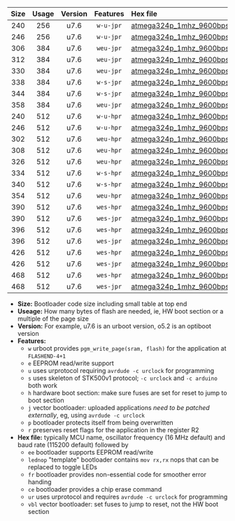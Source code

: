 |Size|Usage|Version|Features|Hex file|
|:-:|:-:|:-:|:-:|:--|
|240|256|u7.6|`w-u-jpr`|[atmega324p_1mhz_9600bps_ur_vbl.hex](https://raw.githubusercontent.com/stefanrueger/urboot/main//atmega324p_1mhz_9600bps_ur_vbl.hex)|
|246|256|u7.6|`w-u-jpr`|[atmega324p_1mhz_9600bps_lednop_ur_vbl.hex](https://raw.githubusercontent.com/stefanrueger/urboot/main//atmega324p_1mhz_9600bps_lednop_ur_vbl.hex)|
|306|384|u7.6|`weu-jpr`|[atmega324p_1mhz_9600bps_ee_ur_vbl.hex](https://raw.githubusercontent.com/stefanrueger/urboot/main//atmega324p_1mhz_9600bps_ee_ur_vbl.hex)|
|312|384|u7.6|`weu-jpr`|[atmega324p_1mhz_9600bps_ee_lednop_ur_vbl.hex](https://raw.githubusercontent.com/stefanrueger/urboot/main//atmega324p_1mhz_9600bps_ee_lednop_ur_vbl.hex)|
|330|384|u7.6|`weu-jpr`|[atmega324p_1mhz_9600bps_ee_lednop_fr_ur_vbl.hex](https://raw.githubusercontent.com/stefanrueger/urboot/main//atmega324p_1mhz_9600bps_ee_lednop_fr_ur_vbl.hex)|
|338|384|u7.6|`w-s-jpr`|[atmega324p_1mhz_9600bps_vbl.hex](https://raw.githubusercontent.com/stefanrueger/urboot/main//atmega324p_1mhz_9600bps_vbl.hex)|
|344|384|u7.6|`w-s-jpr`|[atmega324p_1mhz_9600bps_lednop_vbl.hex](https://raw.githubusercontent.com/stefanrueger/urboot/main//atmega324p_1mhz_9600bps_lednop_vbl.hex)|
|358|384|u7.6|`weu-jpr`|[atmega324p_1mhz_9600bps_ee_lednop_fr_ce_ur_vbl.hex](https://raw.githubusercontent.com/stefanrueger/urboot/main//atmega324p_1mhz_9600bps_ee_lednop_fr_ce_ur_vbl.hex)|
|240|512|u7.6|`w-u-hpr`|[atmega324p_1mhz_9600bps_ur.hex](https://raw.githubusercontent.com/stefanrueger/urboot/main//atmega324p_1mhz_9600bps_ur.hex)|
|246|512|u7.6|`w-u-hpr`|[atmega324p_1mhz_9600bps_lednop_ur.hex](https://raw.githubusercontent.com/stefanrueger/urboot/main//atmega324p_1mhz_9600bps_lednop_ur.hex)|
|302|512|u7.6|`weu-hpr`|[atmega324p_1mhz_9600bps_ee_ur.hex](https://raw.githubusercontent.com/stefanrueger/urboot/main//atmega324p_1mhz_9600bps_ee_ur.hex)|
|308|512|u7.6|`weu-hpr`|[atmega324p_1mhz_9600bps_ee_lednop_ur.hex](https://raw.githubusercontent.com/stefanrueger/urboot/main//atmega324p_1mhz_9600bps_ee_lednop_ur.hex)|
|326|512|u7.6|`weu-hpr`|[atmega324p_1mhz_9600bps_ee_lednop_fr_ur.hex](https://raw.githubusercontent.com/stefanrueger/urboot/main//atmega324p_1mhz_9600bps_ee_lednop_fr_ur.hex)|
|334|512|u7.6|`w-s-hpr`|[atmega324p_1mhz_9600bps.hex](https://raw.githubusercontent.com/stefanrueger/urboot/main//atmega324p_1mhz_9600bps.hex)|
|340|512|u7.6|`w-s-hpr`|[atmega324p_1mhz_9600bps_lednop.hex](https://raw.githubusercontent.com/stefanrueger/urboot/main//atmega324p_1mhz_9600bps_lednop.hex)|
|354|512|u7.6|`weu-hpr`|[atmega324p_1mhz_9600bps_ee_lednop_fr_ce_ur.hex](https://raw.githubusercontent.com/stefanrueger/urboot/main//atmega324p_1mhz_9600bps_ee_lednop_fr_ce_ur.hex)|
|390|512|u7.6|`wes-hpr`|[atmega324p_1mhz_9600bps_ee.hex](https://raw.githubusercontent.com/stefanrueger/urboot/main//atmega324p_1mhz_9600bps_ee.hex)|
|390|512|u7.6|`wes-jpr`|[atmega324p_1mhz_9600bps_ee_vbl.hex](https://raw.githubusercontent.com/stefanrueger/urboot/main//atmega324p_1mhz_9600bps_ee_vbl.hex)|
|396|512|u7.6|`wes-hpr`|[atmega324p_1mhz_9600bps_ee_lednop.hex](https://raw.githubusercontent.com/stefanrueger/urboot/main//atmega324p_1mhz_9600bps_ee_lednop.hex)|
|396|512|u7.6|`wes-jpr`|[atmega324p_1mhz_9600bps_ee_lednop_vbl.hex](https://raw.githubusercontent.com/stefanrueger/urboot/main//atmega324p_1mhz_9600bps_ee_lednop_vbl.hex)|
|426|512|u7.6|`wes-hpr`|[atmega324p_1mhz_9600bps_ee_lednop_fr.hex](https://raw.githubusercontent.com/stefanrueger/urboot/main//atmega324p_1mhz_9600bps_ee_lednop_fr.hex)|
|426|512|u7.6|`wes-jpr`|[atmega324p_1mhz_9600bps_ee_lednop_fr_vbl.hex](https://raw.githubusercontent.com/stefanrueger/urboot/main//atmega324p_1mhz_9600bps_ee_lednop_fr_vbl.hex)|
|468|512|u7.6|`wes-hpr`|[atmega324p_1mhz_9600bps_ee_lednop_fr_ce.hex](https://raw.githubusercontent.com/stefanrueger/urboot/main//atmega324p_1mhz_9600bps_ee_lednop_fr_ce.hex)|
|468|512|u7.6|`wes-jpr`|[atmega324p_1mhz_9600bps_ee_lednop_fr_ce_vbl.hex](https://raw.githubusercontent.com/stefanrueger/urboot/main//atmega324p_1mhz_9600bps_ee_lednop_fr_ce_vbl.hex)|

- **Size:** Bootloader code size including small table at top end
- **Useage:** How many bytes of flash are needed, ie, HW boot section or a multiple of the page size
- **Version:** For example, u7.6 is an urboot version, o5.2 is an optiboot version
- **Features:**
  + `w` urboot provides `pgm_write_page(sram, flash)` for the application at `FLASHEND-4+1`
  + `e` EEPROM read/write support
  + `u` uses urprotocol requiring `avrdude -c urclock` for programming
  + `s` uses skeleton of STK500v1 protocol; `-c urclock` and `-c arduino` both work
  + `h` hardware boot section: make sure fuses are set for reset to jump to boot section
  + `j` vector bootloader: uploaded applications *need to be patched externally*, eg, using `avrdude -c urclock`
  + `p` bootloader protects itself from being overwritten
  + `r` preserves reset flags for the application in the register R2
- **Hex file:** typically MCU name, oscillator frequency (16 MHz default) and baud rate (115200 default) followed by
  + `ee` bootloader supports EEPROM read/write
  + `lednop` "template" bootloader contains `mov rx,rx` nops that can be replaced to toggle LEDs
  + `fr` bootloader provides non-essential code for smoother error handing
  + `ce` bootloader provides a chip erase command
  + `ur` uses urprotocol and requires `avrdude -c urclock` for programming
  + `vbl` vector bootloader: set fuses to jump to reset, not the HW boot section
